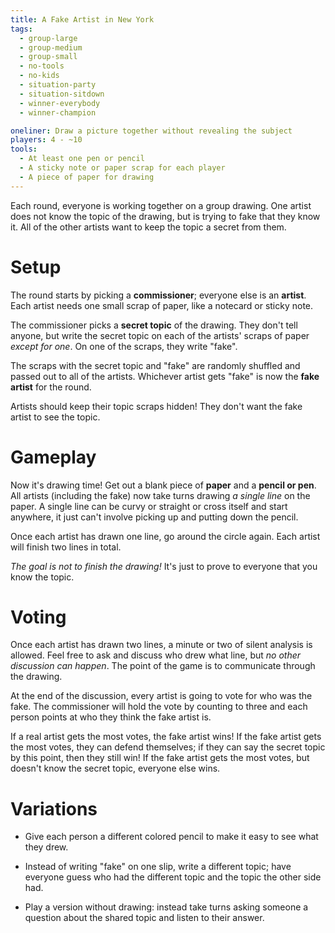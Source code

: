 ```yaml
---
title: A Fake Artist in New York
tags:
  - group-large
  - group-medium
  - group-small
  - no-tools
  - no-kids
  - situation-party
  - situation-sitdown
  - winner-everybody
  - winner-champion

oneliner: Draw a picture together without revealing the subject
players: 4 - ~10
tools:
  - At least one pen or pencil
  - A sticky note or paper scrap for each player
  - A piece of paper for drawing
---
```

Each round, everyone is working together on a group drawing. One artist does not
know the topic of the drawing, but is trying to fake that they know it. All of
the other artists want to keep the topic a secret from them.

# Setup

The round starts by picking a **commissioner**; everyone else is an **artist**.
Each artist needs one small scrap of paper, like a notecard or sticky note.

The commissioner picks a **secret topic** of the drawing. They don't tell
anyone, but write the secret topic on each of the artists' scraps of paper
_except for one_. On one of the scraps, they write "fake".

The scraps with the secret topic and "fake" are randomly shuffled and passed out
to all of the artists. Whichever artist gets "fake" is now the **fake artist**
for the round.

Artists should keep their topic scraps hidden! They don't want the fake artist
to see the topic.

# Gameplay

Now it's drawing time! Get out a blank piece of **paper** and a **pencil or
pen**. All artists (including the fake) now take turns drawing _a single line_
on the paper. A single line can be curvy or straight or cross itself and start
anywhere, it just can't involve picking up and putting down the pencil.

Once each artist has drawn one line, go around the circle again. Each artist
will finish two lines in total.

_The goal is not to finish the drawing!_ It's just to prove to everyone that you
know the topic.

# Voting

Once each artist has drawn two lines, a minute or two of silent analysis is
allowed. Feel free to ask and discuss who drew what line, but _no other
discussion can happen_. The point of the game is to communicate through the
drawing.

At the end of the discussion, every artist is going to vote for who was the
fake. The commissioner will hold the vote by counting to three and each person
points at who they think the fake artist is.

If a real artist gets the most votes, the fake artist wins! If the fake artist
gets the most votes, they can defend themselves; if they can say the secret
topic by this point, then they still win! If the fake artist gets the most
votes, but doesn't know the secret topic, everyone else wins.

# Variations

- Give each person a different colored pencil to make it easy to see what they
  drew.

- Instead of writing "fake" on one slip, write a different topic; have everyone
  guess who had the different topic and the topic the other side had.

- Play a version without drawing: instead take turns asking someone a question
  about the shared topic and listen to their answer.
